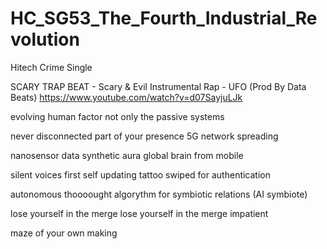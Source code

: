 # HC_SG53_The_Fourth_Industrial_Revolution
Hitech Crime Single

SCARY TRAP BEAT - Scary & Evil Instrumental Rap - UFO (Prod By Data Beats)
https://www.youtube.com/watch?v=d07SayjuLJk

evolving human factor
not only the passive systems

never disconnected
part of your presence
5G network spreading

nanosensor data
synthetic aura
global brain from mobile


silent voices first
self updating
tattoo swiped for authentication

autonomous thoooought
algorythm for symbiotic relations (AI symbiote)

lose yourself in the merge
lose yourself in the merge
impatient

maze of your own making
